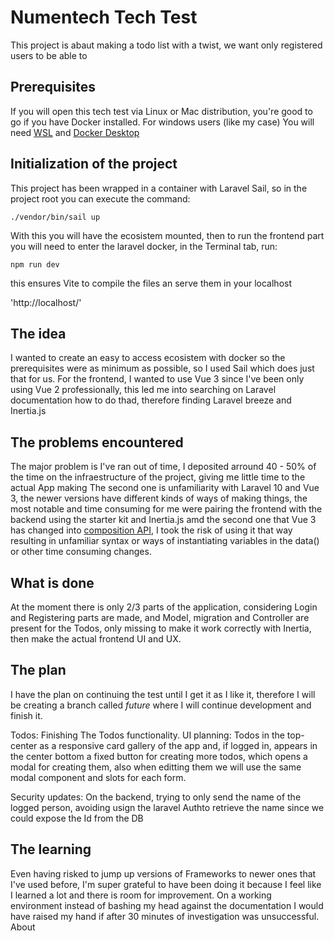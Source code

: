 # Numentech Tech Test

This project is abaut making a todo list with a twist, we want only registered users to be able to 

## Prerequisites

If you will open this tech test via Linux or Mac distribution, you're good to go if you have Docker installed.
For windows users (like my case) You will need <a href="https://learn.microsoft.com/en-us/windows/wsl/install">WSL</a> and <a href="https://www.docker.com/products/docker-desktop/">Docker Desktop</a>


## Initialization of the project

This project has been wrapped in a container with Laravel Sail, so in the project root you can execute the command:

`./vendor/bin/sail up`

With this you will have the ecosistem mounted, then to run the frontend part you will need to enter the laravel docker, in the Terminal tab, run:

`npm run dev`

this ensures Vite to compile the files an serve them in your localhost

'http://localhost/'


## The idea
I wanted to create an easy to access ecosistem with docker so the prerequisites were as minimum as possible, so I used Sail which does just that for us.
For the frontend, I wanted to use Vue 3 since I've been only using Vue 2 professionally, this led me into searching on Laravel documentation how to do thad, therefore finding Laravel breeze and Inertia.js

## The problems encountered
The major problem is I've ran out of time, I deposited arround 40 - 50% of the time on the infraestructure of the project, giving me little time to the actual App making
The second one is unfamiliarity with Laravel 10 and Vue 3, the newer versions have different kinds of ways of making things, the most notable and time consuming for me were pairing the frontend with the backend using the starter kit and Inertia.js amd the second one that Vue 3 has changed into <a href="https://vuejs.org/guide/introduction.html#api-styles">composition API</a>, I took the risk of using it that way resulting in unfamiliar syntax or ways of instantiating variables in the data() or other time consuming changes.

## What is done
At the moment there is only 2/3 parts of the application, considering Login and Registering parts are made, and Model, migration and Controller are present for the Todos, only missing to make it work correctly with Inertia, then make the actual frontend UI and UX.

## The plan
I have the plan on continuing the test until I get it as I like it, therefore I will be creating a branch called *future* where I will continue development and finish it.

Todos:
Finishing The Todos functionality.
UI planning: Todos in the top-center as a responsive card gallery of the app and, if logged in, appears in the center bottom a fixed button for creating more todos, which opens a modal for creating them, also when editting them we will use the same modal component and slots for each form.

Security updates: 
On the backend, trying to only send the name of the logged person, avoiding usign the laravel Authto retrieve the name since we could expose the Id from the DB


## The learning
Even having risked to jump up versions of Frameworks to newer ones that I've used before, I'm super grateful to have been doing it because I feel like I learned a lot and there is room for improvement. On a working environment instead of bashing my head against the documentation I would have raised my hand if after 30 minutes of investigation was unsuccessful. About 
